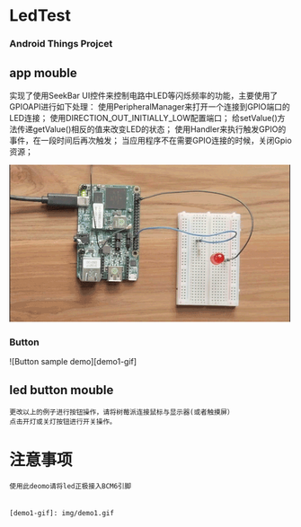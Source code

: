 # LedTest
### Android Things Projcet




##   app mouble
 实现了使用SeekBar UI控件来控制电路中LED等闪烁频率的功能，主要使用了GPIOAPI进行如下处理：
  使用PeripheralManager来打开一个连接到GPIO端口的LED连接；
  使用DIRECTION_OUT_INITIALLY_LOW配置端口；
  给setValue()方法传递getValue()相反的值来改变LED的状态；
  使用Handler来执行触发GPIO的事件，在一段时间后再次触发；
  当应用程序不在需要GPIO连接的时候，关闭Gpio资源；

 ![Image text](img/demo1.gif)
### Button

![Button sample demo][demo1-gif]

##   led button mouble
    更改以上的例子进行按钮操作，请将树莓派连接鼠标与显示器(或者触摸屏）
    点击开灯或关灯按钮进行开关操作。

# 注意事项
    使用此deomo请将led正极接入BCM6引脚


    [demo1-gif]: img/demo1.gif
